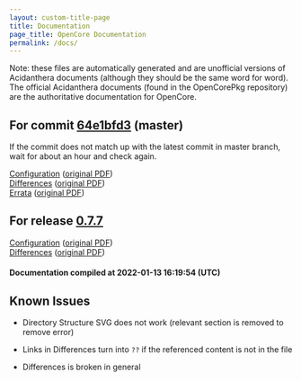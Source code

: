 ```yaml
---
layout: custom-title-page
title: Documentation
page_title: OpenCore Documentation
permalink: /docs/
---
```

Note: these files are automatically generated and are unofficial versions of Acidanthera documents (although they should be the same word for word). The official Acidanthera documents (found in the OpenCorePkg repository) are the authoritative documentation for OpenCore.

## For commit [64e1bfd3](https://github.com/acidanthera/OpenCorePkg/tree/64e1bfd3d6727b5add8d6b9d2b133d2028c2ba93) (master)

If the commit does not match up with the latest commit in master branch, wait for about an hour and check again.

[Configuration](latest/Configuration.html) ([original PDF](https://github.com/acidanthera/OpenCorePkg/blob/64e1bfd3d6727b5add8d6b9d2b133d2028c2ba93/Docs/Configuration.pdf))
<br>
[Differences](latest/Differences.html) ([original PDF](https://github.com/acidanthera/OpenCorePkg/blob/64e1bfd3d6727b5add8d6b9d2b133d2028c2ba93/Docs/Differences/Differences.pdf))
<br>
[Errata](latest/Errata.html) ([original PDF](https://github.com/acidanthera/OpenCorePkg/blob/64e1bfd3d6727b5add8d6b9d2b133d2028c2ba93/Docs/Errata/Errata.pdf))

## For release [0.7.7](https://github.com/acidanthera/OpenCorePkg/tree/0.7.7)

[Configuration](release/Configuration.html) ([original PDF](https://github.com/acidanthera/OpenCorePkg/blob/0.7.7/Docs/Configuration.pdf))
<br>
[Differences](release/Differences.html) ([original PDF](https://github.com/acidanthera/OpenCorePkg/blob/0.7.7/Docs/Differences/Differences.pdf))

#### Documentation compiled at 2022-01-13 16:19:54 (UTC)

## Known Issues

* Directory Structure SVG does not work (relevant section is removed to remove error)

* Links in Differences turn into `??` if the referenced content is not in the file

* Differences is broken in general
